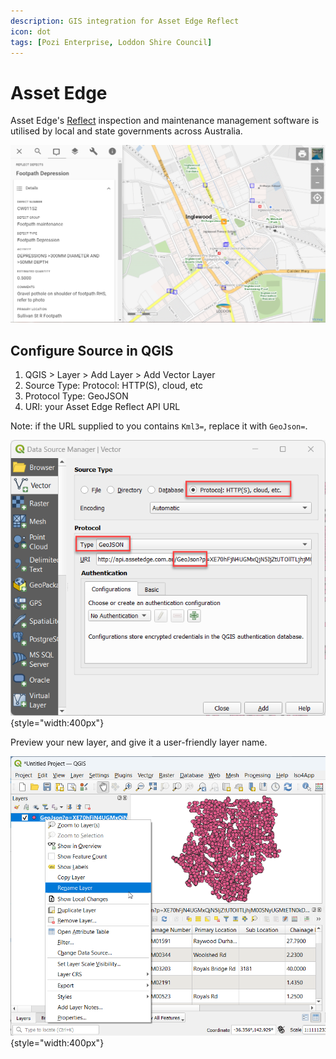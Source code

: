 ```yaml
---
description: GIS integration for Asset Edge Reflect
icon: dot
tags: [Pozi Enterprise, Loddon Shire Council]
---
```


# Asset Edge

Asset Edge's [Reflect](https://www.assetedge.com.au/product/reflect---inspection-and-maintenance-management-software) inspection and maintenance management software is utilised by local and state governments across Australia.

![](/static/img/tweet-gallery/Loddon_Reflect_Defects.png)

## Configure Source in QGIS

1. QGIS > Layer > Add Layer > Add Vector Layer
2. Source Type: Protocol: HTTP(S), cloud, etc
3. Protocol Type: GeoJSON
4. URI: your Asset Edge Reflect API URL

Note: if the URL supplied to you contains `Kml3=`, replace it with `GeoJson=`.

![](img/assetege-reflect-add-layer.png){style="width:400px"}

Preview your new layer, and give it a user-friendly layer name.

![](img/assetege-reflect-preview-and-rename-layer.png){style="width:400px"}
